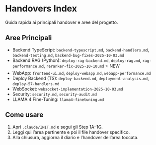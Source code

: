 # Handovers Index

Guida rapida ai principali handover e aree del progetto.

## Aree Principali
- Backend TypeScript: `backend-typescript.md`, `backend-handlers.md`, `backend-testing.md`, `backend-bug-fixes-2025-10-03.md`
- Backend RAG (Python): `deploy-rag-backend.md`, `deploy-rag.md`, `rag-performance.md`, `reranker-fix-2025-10-10.md` ⭐ NEW
- WebApp: `frontend-ui.md`, `deploy-webapp.md`, `webapp-performance.md`
- Deploy Backend (TS): `deploy-backend.md`, `deployment-analysis.md`, `deploy-57-handlers.md`
- WebSocket: `websocket-implementation-2025-10-03.md`
- Security: `security.md`, `security-audit.md`
- LLAMA 4 Fine-Tuning: `llama4-finetuning.md`

## Come usare
1) Apri `.claude/INIT.md` e segui gli Step 1A–1G.
2) Leggi qui l’area pertinente e poi il file handover specifico.
3) Alla chiusura, aggiorna il diario e l’handover dell’area toccata.

